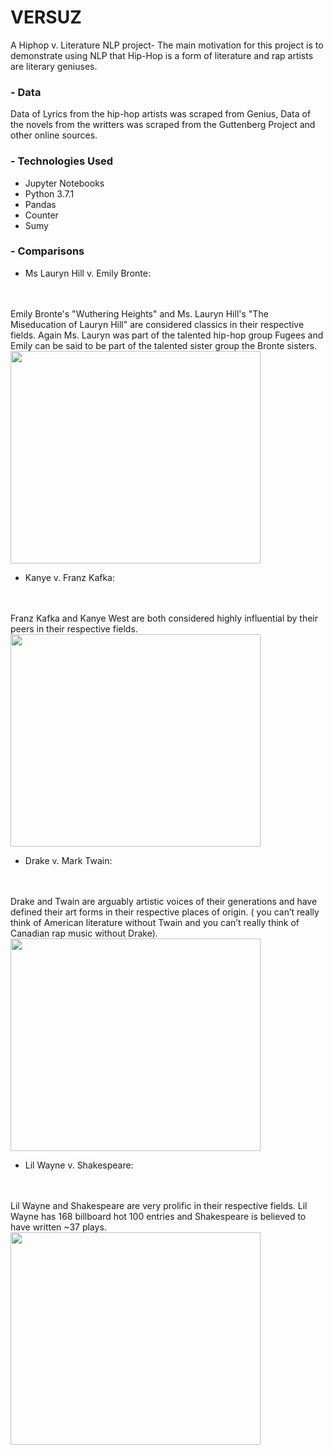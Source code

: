 # VERSUZ
A Hiphop v. Literature NLP project- The main motivation for this project is to demonstrate using NLP that Hip-Hop is a form of literature and rap artists are literary geniuses.


### - Data
Data of Lyrics from the hip-hop artists was scraped from Genius, Data of the novels from the writters was scraped from the Guttenberg Project and other online sources.

### - Technologies Used
- Jupyter Notebooks
- Python 3.7.1
- Pandas
- Counter 
- Sumy 


### - Comparisons
- Ms Lauryn Hill v. Emily Bronte:
<br />
<br /> Emily Bronte's "Wuthering Heights" and Ms. Lauryn Hill's "The Miseducation of Lauryn Hill" are considered classics in their respective fields. Again Ms. Lauryn was part of the talented hip-hop group Fugees and Emily can be said to be part of the talented sister group the Bronte sisters.
<img src="https://github.com/acheamponge/VERSUZ/blob/master/img/0.jpg" align="middle" height="340" width="400">

- Kanye v. Franz Kafka:
<br />
<br /> Franz Kafka and Kanye West are both considered highly influential by their peers in their respective fields.
<img src="https://github.com/acheamponge/VERSUZ/blob/master/img/2.jpg" align="middle" height="340" width="400">

- Drake v. Mark Twain:
<br />
<br /> Drake and Twain are arguably artistic voices of their generations and have defined their art forms in their respective places of origin. ( you can’t really think of American literature without Twain and you can’t really think of Canadian rap music without Drake).
<img src="https://github.com/acheamponge/VERSUZ/blob/master/img/1.jpg" align="middle" height="340" width="400">

- Lil Wayne v. Shakespeare:
<br />
<br /> Lil Wayne and Shakespeare are very prolific in their respective fields. Lil Wayne has 168 billboard hot 100 entries and Shakespeare is believed to have written ~37 plays.
<img src="https://github.com/acheamponge/VERSUZ/blob/master/img/3.JPG" align="middle" height="340" width="400">
